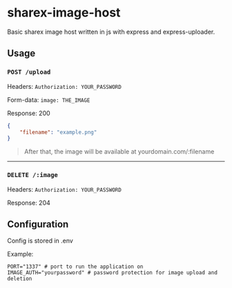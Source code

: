 # sharex-image-host
Basic sharex image host written in js with express and express-uploader.

## Usage
### `POST /upload`
Headers: `Authorization: YOUR_PASSWORD`

Form-data: `image: THE_IMAGE`


Response: 200
```json
{
	"filename": "example.png"
}
```

> After that, the image will be available at yourdomain.com/:filename

---

### `DELETE /:image`
Headers: `Authorization: YOUR_PASSWORD`

Response: 204

## Configuration
Config is stored in .env

Example:

```env
PORT="1337" # port to run the application on
IMAGE_AUTH="yourpassword" # password protection for image upload and deletion
```

